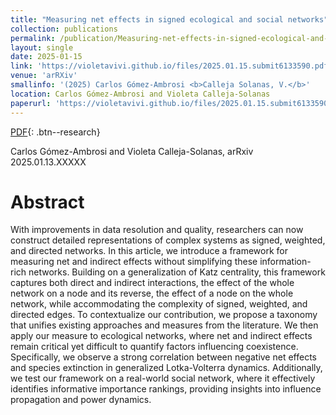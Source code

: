 ```yaml
---
title: "Measuring net effects in signed ecological and social networks"
collection: publications
permalink: /publication/Measuring-net-effects-in-signed-ecological-and-social-networks
layout: single
date: 2025-01-15
link: 'https://violetavivi.github.io/files/2025.01.15.submit6133590.pdf'
venue: 'arRXiv'
smallinfo: '(2025) Carlos Gómez-Ambrosi <b>Calleja Solanas, V.</b>'
location: Carlos Gómez-Ambrosi and Violeta Calleja-Solanas
paperurl: 'https://violetavivi.github.io/files/2025.01.15.submit6133590.pdf'
---
```


[PDF](https://violetavivi.github.io/files/2025.01.15.submit6133590.pdf){: .btn--research}

Carlos Gómez-Ambrosi and Violeta Calleja-Solanas, arRxiv 2025.01.13.XXXXX

# Abstract
With improvements in data resolution and quality, researchers can now construct detailed representations of complex systems as signed, weighted, and directed networks. In this article, we introduce a framework for measuring net and indirect effects without simplifying these information-rich networks. Building on a generalization of Katz centrality, this framework captures both direct and indirect interactions, the effect of the whole network on a node and its reverse, the effect of a node on the whole network, while accommodating the complexity of signed, weighted, and directed edges.
To contextualize our contribution, we propose a taxonomy that unifies existing approaches and measures from the literature. We then apply our measure to ecological networks, where net and indirect effects remain critical yet difficult to quantify factors influencing coexistence. Specifically, we observe a strong correlation between negative net effects and species extinction in generalized Lotka-Volterra dynamics. Additionally, we test our framework on a real-world social network, where it effectively identifies informative importance rankings, providing insights into influence propagation and power dynamics.

